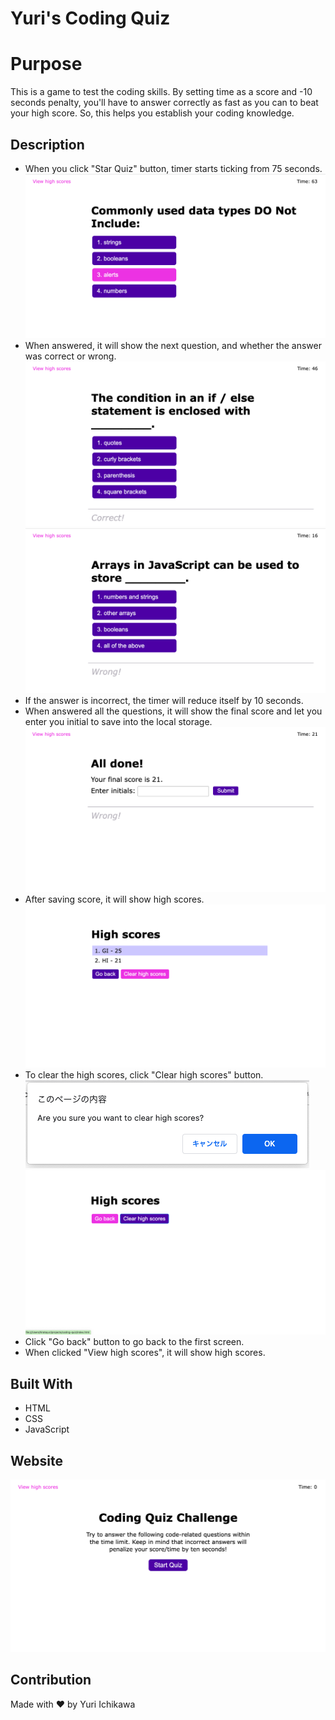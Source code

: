 # Yuri's Coding Quiz

# Purpose
This is a game to test the coding skills. By setting time as a score and -10 seconds penalty, you'll have to answer correctly as fast as you can to beat your high score. So, this helps you establish your coding knowledge.

## Description
* When you click "Star Quiz" button, timer starts ticking from 75 seconds.<br/>
    ![alt text](./assets/images/02_quiz-1.png)
* When answered, it will show the next question, and whether the answer was correct or wrong.<br/>
    ![alt text](./assets/images/03_quiz-correct.png)
    ![alt text](./assets/images/03_quiz-wrong.png)
* If the answer is incorrect, the timer will reduce itself by 10 seconds.
* When answered all the questions, it will show the final score and let you enter you initial to save into the local storage.<br/>
    ![alt text](./assets/images/04_final-score.png)
* After saving score, it will show high scores.<br/>
    ![alt text](./assets/images/05_high-scores.png)
* To clear the high scores, click "Clear high scores" button.<br/>
    ![alt text](./assets/images/06_clear-high-scores-1.png)
    ![alt text](./assets/images/06_clear-high-scores-2.png)
* Click "Go back" button to go back to the first screen.
* When clicked "View high scores", it will show high scores.

## Built With
* HTML
* CSS
* JavaScript

## Website
<!-- https://yurii92.github.io/password-generator/ -->
![alt text](./assets/images/01_first-screen.png)

## Contribution
Made with ❤️ by Yuri Ichikawa